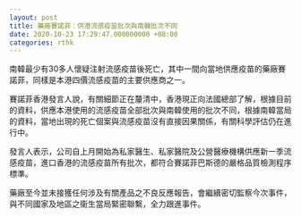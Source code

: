 ```yaml
---
layout: post
title: 藥廠賽諾菲：供港流感疫苗批次與南韓批次不同　
date: 2020-10-23 17:29:47.000000000 +08:00
categories: rthk
---
```


南韓最少有30多人懷疑注射流感疫苗後死亡，其中一間向當地供應疫苗的藥廠賽諾菲，同樣是本港四價流感疫苗的主要供應商之一。

賽諾菲香港發言人說，有關細節正在釐清中，香港現正向法國總部了解，根據目前的資料，供應本港使用的流感疫苗全部批次與南韓使用的批次不同，根據南韓當局的資料，當地出現的死亡個案與流感疫苗沒有直接因果關係，有關科學評估仍在進行中。

發言人表示，公司自上月開始為私家醫生、私家醫院及公營醫療機構供應新一季流感疫苗，進口香港的流感疫苗所有批次，都符合賽諾菲巴斯德的嚴格品質檢測程序標準。

藥廠至今並未接獲任何涉及有關產品之不良反應報告，會繼續密切監察今次事件，與不同國家及地區之衞生當局緊密聯繫，全力跟進事件。
